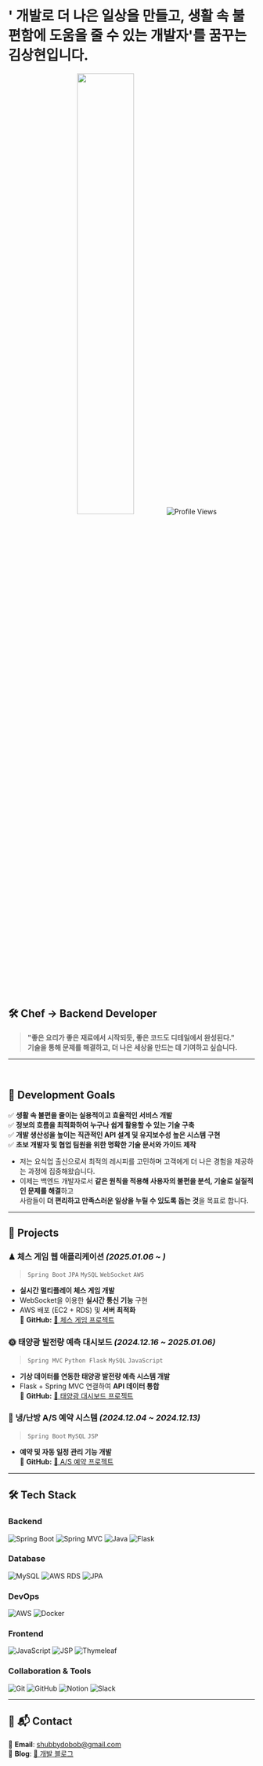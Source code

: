 # ' 개발로 더 나은 일상을 만들고, 생활 속 불편함에 도움을 줄 수 있는 개발자'를 꿈꾸는 김상현입니다.
<!--<img src="https://github.com/user-attachments/assets/74b08923-e815-4b15-9166-64b8a042780f" alt="EVERY SECOND COUNTS!" width="400" height="300">-->
<p align="center">
  <img src="https://github-readme-stats.vercel.app/api?username=shubbydobob&show_icons=true&theme=tokyonight" width="48%">
  <img src="https://komarev.com/ghpvc/?username=shubbydobob&label=Profile%20Views&color=blue" alt="Profile Views" />
</p>

## 🛠 Chef -> Backend Developer
> **"좋은 요리가 좋은 재료에서 시작되듯, 좋은 코드도 디테일에서 완성된다."**  
> **기술을 통해 문제를 해결하고, 더 나은 세상을 만드는 데 기여하고 싶습니다.**  

---
<br>

## 🎯 **Development Goals**  
✅ **생활 속 불편을 줄이는 실용적이고 효율적인 서비스 개발** <br>
✅ **정보의 흐름을 최적화하여 누구나 쉽게 활용할 수 있는 기술 구축**<br>
✅ **개발 생산성을 높이는 직관적인 API 설계 및 유지보수성 높은 시스템 구현**<br>
✅ **초보 개발자 및 협업 팀원을 위한 명확한 기술 문서와 가이드 제작** <br> 

- 저는 요식업 출신으로서 최적의 레시피를 고민하며 고객에게 더 나은 경험을 제공하는 과정에 집중해왔습니다.
- 이제는 백엔드 개발자로서 **같은 원칙을 적용해 사용자의 불편을 분석, 기술로 실질적인 문제를 해결**하고<br>
  사람들이 **더 편리하고 만족스러운 일상을 누릴 수 있도록 돕는 것**을 목표로 합니다.

---

## 📂 **Projects**  
### ♟ **체스 게임 웹 애플리케이션** *(2025.01.06 ~ )*  
> `Spring Boot` `JPA` `MySQL` `WebSocket` `AWS`  
- **실시간 멀티플레이 체스 게임 개발**  
- WebSocket을 이용한 **실시간 통신 기능** 구현  
- AWS 배포 (EC2 + RDS) 및 **서버 최적화**  
📌 **GitHub:** [🔗 체스 게임 프로젝트](https://github.com/shubbydobob/PlayChessGame)  

### 🌞 **태양광 발전량 예측 대시보드** *(2024.12.16 ~ 2025.01.06)*  
> `Spring MVC` `Python Flask` `MySQL` `JavaScript`  
- **기상 데이터를 연동한 태양광 발전량 예측 시스템 개발**  
- Flask + Spring MVC 연결하여 **API 데이터 통합**  
📌 **GitHub:** [🔗 태양광 대시보드 프로젝트](https://github.com/shubbydobob/SolarDashBoard)  

### 🔧 **냉/난방 A/S 예약 시스템** *(2024.12.04 ~ 2024.12.13)*  
> `Spring Boot` `MySQL` `JSP`  
- **예약 및 자동 일정 관리 기능 개발**  
📌 **GitHub:** [🔗 A/S 예약 프로젝트](https://github.com/shubbydobob/AS_Reservation)

---

## 🛠 Tech Stack
### Backend  
![Spring Boot](https://img.shields.io/badge/Spring%20Boot-6DB33F?style=for-the-badge&logo=springboot&logoColor=white)
![Spring MVC](https://img.shields.io/badge/Spring%20MVC-6DB33F?style=for-the-badge&logo=spring&logoColor=white)
![Java](https://img.shields.io/badge/Java-007396?style=for-the-badge&logo=openjdk&logoColor=white)
![Flask](https://img.shields.io/badge/Flask-000000?style=for-the-badge&logo=flask&logoColor=white)

### Database  
![MySQL](https://img.shields.io/badge/MySQL-4479A1?style=for-the-badge&logo=mysql&logoColor=white)
![AWS RDS](https://img.shields.io/badge/AWS%20RDS-527FFF?style=for-the-badge&logo=amazonaws&logoColor=white)
![JPA](https://img.shields.io/badge/JPA-59666C?style=for-the-badge&logo=hibernate&logoColor=white)

### DevOps  
![AWS](https://img.shields.io/badge/Amazon%20AWS-FF9900?style=for-the-badge&logo=amazonaws&logoColor=white)
![Docker](https://img.shields.io/badge/Docker-2496ED?style=for-the-badge&logo=docker&logoColor=white)

### Frontend  
![JavaScript](https://img.shields.io/badge/JavaScript-F7DF1E?style=for-the-badge&logo=javascript&logoColor=black)
![JSP](https://img.shields.io/badge/JSP-007396?style=for-the-badge&logo=java&logoColor=white)
![Thymeleaf](https://img.shields.io/badge/Thymeleaf-005F0F?style=for-the-badge&logo=thymeleaf&logoColor=white)

### Collaboration & Tools  
![Git](https://img.shields.io/badge/Git-F05032?style=for-the-badge&logo=git&logoColor=white)
![GitHub](https://img.shields.io/badge/GitHub-181717?style=for-the-badge&logo=github&logoColor=white)
![Notion](https://img.shields.io/badge/Notion-000000?style=for-the-badge&logo=notion&logoColor=white)
![Slack](https://img.shields.io/badge/Slack-4A154B?style=for-the-badge&logo=slack&logoColor=white)

---
<!--
## 📈 Growth Goals
✔ **더 나은 코드 구조와 설계 패턴 연구** → 유지보수성이 높은 코드 작성  
✔ **대용량 트래픽을 처리할 수 있는 아키텍처 학습**  
✔ **CI/CD, DevOps 환경에 익숙해지기**  
-->


## 📌 📬 Contact  
💌 **Email**: [shubbydobob@gmail.com](mailto:shubbydobob@gmail.com)  
📖 **Blog**: [🔗 개발 블로그](https://bit.ly/Programming_Record)  
